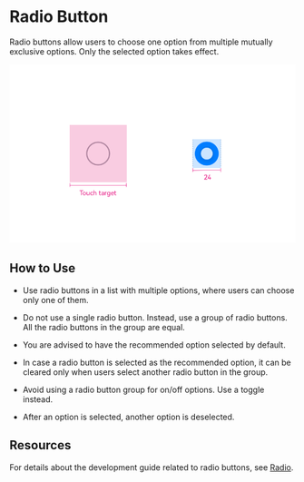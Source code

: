 # Radio Button


Radio buttons allow users to choose one option from multiple mutually exclusive options. Only the selected option takes effect.


![Radio_sub_1](figures/Radio_sub_1.png)


## How to Use

- Use radio buttons in a list with multiple options, where users can choose only one of them.

- Do not use a single radio button. Instead, use a group of radio buttons. All the radio buttons in the group are equal.

- You are advised to have the recommended option selected by default.

- In case a radio button is selected as the recommended option, it can be cleared only when users select another radio button in the group.

- Avoid using a radio button group for on/off options. Use a toggle instead.

- After an option is selected, another option is deselected.


## Resources

For details about the development guide related to radio buttons, see [Radio](../../application-dev/reference/arkui-ts/ts-basic-components-radio.md).

